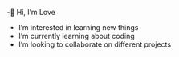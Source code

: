 -👋 Hi, I’m Love
- I’m interested in learning new things
- I’m currently learning about coding
- I’m looking to collaborate on different projects


<!---
Ishemalove/Ishemalove is a ✨ special ✨ repository because its `README.md` (this file) appears on your GitHub profile.
You can click the Preview link to take a look at your changes.
--->
